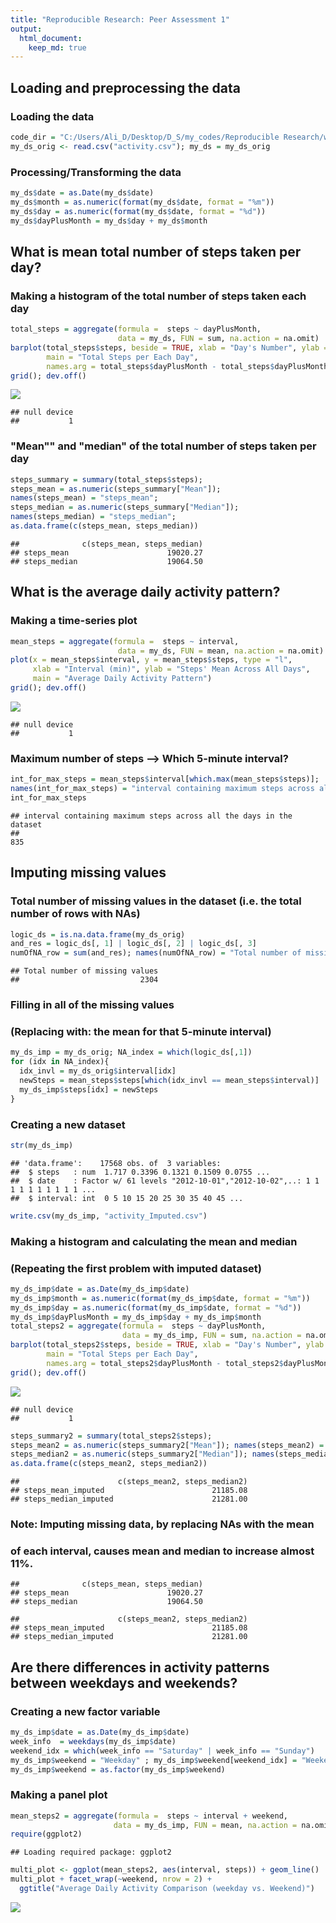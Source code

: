 ```yaml
---
title: "Reproducible Research: Peer Assessment 1"
output: 
  html_document:
    keep_md: true
---
```



## Loading and preprocessing the data
### Loading the data

```r
code_dir = "C:/Users/Ali_D/Desktop/D_S/my_codes/Reproducible Research/w2"; setwd(code_dir)
my_ds_orig <- read.csv("activity.csv"); my_ds = my_ds_orig
```
### Processing/Transforming the data 

```r
my_ds$date = as.Date(my_ds$date)
my_ds$month = as.numeric(format(my_ds$date, format = "%m"))
my_ds$day = as.numeric(format(my_ds$date, format = "%d"))
my_ds$dayPlusMonth = my_ds$day + my_ds$month
```

## What is mean total number of steps taken per day?
### Making a histogram of the total number of steps taken each day

```r
total_steps = aggregate(formula =  steps ~ dayPlusMonth, 
                        data = my_ds, FUN = sum, na.action = na.omit)
barplot(total_steps$steps, beside = TRUE, xlab = "Day's Number", ylab = "Total Steps",
        main = "Total Steps per Each Day",
        names.arg = total_steps$dayPlusMonth - total_steps$dayPlusMonth[1] + 1)
grid(); dev.off()
```

![](PA1_template_files/figure-html/unnamed-chunk-3-1.png)<!-- -->

```
## null device 
##           1
```
### "Mean"" and "median" of the total number of steps taken per day

```r
steps_summary = summary(total_steps$steps);
steps_mean = as.numeric(steps_summary["Mean"]); 
names(steps_mean) = "steps_mean"; 
steps_median = as.numeric(steps_summary["Median"]); 
names(steps_median) = "steps_median"; 
as.data.frame(c(steps_mean, steps_median))
```

```
##              c(steps_mean, steps_median)
## steps_mean                      19020.27
## steps_median                    19064.50
```

## What is the average daily activity pattern?
### Making a time-series plot 

```r
mean_steps = aggregate(formula =  steps ~ interval, 
                        data = my_ds, FUN = mean, na.action = na.omit)
plot(x = mean_steps$interval, y = mean_steps$steps, type = "l",
     xlab = "Interval (min)", ylab = "Steps' Mean Across All Days", 
     main = "Average Daily Activity Pattern")
grid(); dev.off()
```

![](PA1_template_files/figure-html/unnamed-chunk-5-1.png)<!-- -->

```
## null device 
##           1
```
###  Maximum number of steps --> Which 5-minute interval?

```r
int_for_max_steps = mean_steps$interval[which.max(mean_steps$steps)];
names(int_for_max_steps) = "interval containing maximum steps across all the days in the dataset"
int_for_max_steps
```

```
## interval containing maximum steps across all the days in the dataset 
##                                                                  835
```

## Imputing missing values
###  Total number of missing values in the dataset (i.e. the total number of rows with NAs)

```r
logic_ds = is.na.data.frame(my_ds_orig)
and_res = logic_ds[, 1] | logic_ds[, 2] | logic_ds[, 3]
numOfNA_row = sum(and_res); names(numOfNA_row) = "Total number of missing values"; numOfNA_row
```

```
## Total number of missing values 
##                           2304
```
### Filling in all of the missing values 
### (Replacing with: the mean for that 5-minute interval)

```r
my_ds_imp = my_ds_orig; NA_index = which(logic_ds[,1])
for (idx in NA_index){
  idx_invl = my_ds_orig$interval[idx]
  newSteps = mean_steps$steps[which(idx_invl == mean_steps$interval)]
  my_ds_imp$steps[idx] = newSteps
}
```
### Creating a new dataset

```r
str(my_ds_imp)
```

```
## 'data.frame':	17568 obs. of  3 variables:
##  $ steps   : num  1.717 0.3396 0.1321 0.1509 0.0755 ...
##  $ date    : Factor w/ 61 levels "2012-10-01","2012-10-02",..: 1 1 1 1 1 1 1 1 1 1 ...
##  $ interval: int  0 5 10 15 20 25 30 35 40 45 ...
```

```r
write.csv(my_ds_imp, "activity_Imputed.csv")
```
### Making a histogram and calculating the mean and median
### (Repeating the first problem with imputed dataset)

```r
my_ds_imp$date = as.Date(my_ds_imp$date)
my_ds_imp$month = as.numeric(format(my_ds_imp$date, format = "%m"))
my_ds_imp$day = as.numeric(format(my_ds_imp$date, format = "%d"))
my_ds_imp$dayPlusMonth = my_ds_imp$day + my_ds_imp$month
total_steps2 = aggregate(formula =  steps ~ dayPlusMonth, 
                         data = my_ds_imp, FUN = sum, na.action = na.omit)
barplot(total_steps2$steps, beside = TRUE, xlab = "Day's Number", ylab = "Total Steps",
        main = "Total Steps per Each Day",
        names.arg = total_steps2$dayPlusMonth - total_steps2$dayPlusMonth[1] + 1)
grid(); dev.off()
```

![](PA1_template_files/figure-html/unnamed-chunk-10-1.png)<!-- -->

```
## null device 
##           1
```

```r
steps_summary2 = summary(total_steps2$steps);
steps_mean2 = as.numeric(steps_summary2["Mean"]); names(steps_mean2) = "steps_mean_imputed"; 
steps_median2 = as.numeric(steps_summary2["Median"]); names(steps_median2) = "steps_median_imputed"; 
as.data.frame(c(steps_mean2, steps_median2))
```

```
##                      c(steps_mean2, steps_median2)
## steps_mean_imputed                        21185.08
## steps_median_imputed                      21281.00
```
### Note: Imputing missing data, by replacing NAs with the mean
### of each interval, causes mean and median to increase almost 11%.

```
##              c(steps_mean, steps_median)
## steps_mean                      19020.27
## steps_median                    19064.50
```

```
##                      c(steps_mean2, steps_median2)
## steps_mean_imputed                        21185.08
## steps_median_imputed                      21281.00
```

## Are there differences in activity patterns between weekdays and weekends?
### Creating a new factor variable

```r
my_ds_imp$date = as.Date(my_ds_imp$date)
week_info  = weekdays(my_ds_imp$date)
weekend_idx = which(week_info == "Saturday" | week_info == "Sunday")
my_ds_imp$weekend = "Weekday" ; my_ds_imp$weekend[weekend_idx] = "Weekend"
my_ds_imp$weekend = as.factor(my_ds_imp$weekend)
```
### Making a panel plot

```r
mean_steps2 = aggregate(formula =  steps ~ interval + weekend, 
                       data = my_ds_imp, FUN = mean, na.action = na.omit)
require(ggplot2)
```

```
## Loading required package: ggplot2
```

```r
multi_plot <- ggplot(mean_steps2, aes(interval, steps)) + geom_line()
multi_plot + facet_wrap(~weekend, nrow = 2) + 
  ggtitle("Average Daily Activity Comparison (weekday vs. Weekend)")
```

![](PA1_template_files/figure-html/unnamed-chunk-13-1.png)<!-- -->
